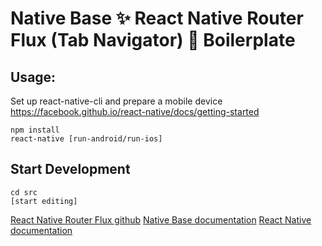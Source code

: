 # Native Base ✨ React Native Router Flux (Tab Navigator) 🎌 Boilerplate

## Usage:
Set up react-native-cli and prepare a mobile device
https://facebook.github.io/react-native/docs/getting-started


```
npm install
react-native [run-android/run-ios]

```

## Start Development

```
cd src
[start editing]

```

[React Native Router Flux github](https://github.com/aksonov/react-native-router-flux)
[Native Base documentation](https://docs.nativebase.io/)
[React Native documentation](https://facebook.github.io/react-native/docs/tutorial)